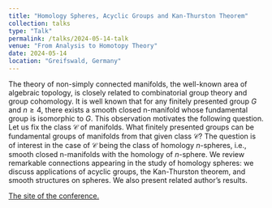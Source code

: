 ```yaml
---
title: "Homology Spheres, Acyclic Groups and Kan-Thurston Theorem"
collection: talks
type: "Talk"
permalink: /talks/2024-05-14-talk
venue: "From Analysis to Homotopy Theory"
date: 2024-05-14
location: "Greifswald, Germany"
---
```

  
The theory of non-simply connected manifolds, the well-known area of algebraic topology, is closely related to combinatorial group theory and group cohomology. It is well known that for any finitely presented group $G$ and $n \geqslant 4$, there exists a smooth closed n-manifold whose fundamental group is isomorphic to $G$. This observation motivates the following question. Let us fix the class $\mathcal{C}$ of manifolds. What finitely presented groups can be fundamental groups of manifolds from that given class $\mathcal{C}$? The question is of interest in the case of $\mathcal{C}$ being the class of homology $n$-spheres, i.e., smooth closed n-manifolds with the homology of $n$-sphere. We review remarkable connections appearing in the study of homology spheres: we discuss applications of acyclic groups, the Kan-Thurston theorem, and smooth structures on spheres. We also present related author’s results.

[The site of the conference.](https://math-inf.uni-greifswald.de/en/institut/ueber-uns/mitarbeitende/waldorf/from-analysis-to-homotopy-theory/gong-show-schedule/)
   
